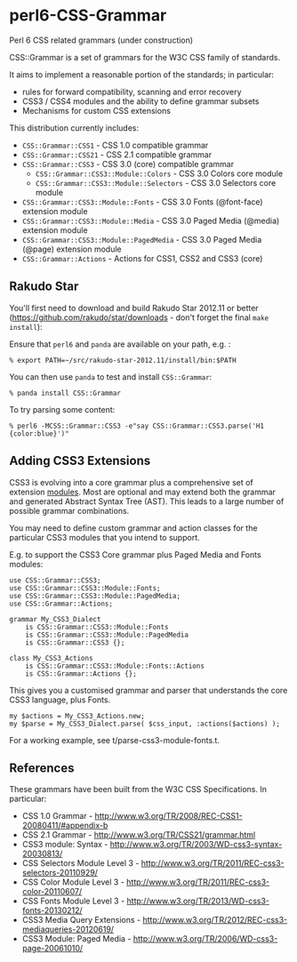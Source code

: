 perl6-CSS-Grammar
=================

Perl 6 CSS related grammars (under construction)

CSS::Grammar is a set of grammars for the W3C CSS family of standards.

It aims to implement a reasonable portion of the standards; in particular:

- rules for forward compatibility, scanning and error recovery
- CSS3 / CSS4 modules and the ability to define grammar subsets
- Mechanisms for custom CSS extensions

This distribution currently includes:

- `CSS::Grammar::CSS1`  - CSS 1.0 compatible grammar
- `CSS::Grammar::CSS21` - CSS 2.1 compatible grammar
- `CSS::Grammar::CSS3`  - CSS 3.0 (core) compatible grammar
    - `CSS::Grammar::CSS3::Module::Colors` - CSS 3.0 Colors core module
    - `CSS::Grammar::CSS3::Module::Selectors` - CSS 3.0 Selectors core module
- `CSS::Grammar::CSS3::Module::Fonts` - CSS 3.0 Fonts (@font-face) extension module
- `CSS::Grammar::CSS3::Module::Media` - CSS 3.0 Paged Media (@media) extension module
- `CSS::Grammar::CSS3::Module::PagedMedia` - CSS 3.0 Paged Media (@page) extension module
- `CSS::Grammar::Actions`  - Actions for CSS1, CSS2 and CSS3 (core)

Rakudo Star
-----------
You'll first need to download and build Rakudo Star 2012.11 or better (https://github.com/rakudo/star/downloads - don't forget the final `make install`):

Ensure that `perl6` and `panda` are available on your path, e.g. :

    % export PATH=~/src/rakudo-star-2012.11/install/bin:$PATH

You can then use `panda` to test and install `CSS::Grammar`:


    % panda install CSS::Grammar

To try parsing some content:

    % perl6 -MCSS::Grammar::CSS3 -e"say CSS::Grammar::CSS3.parse('H1 {color:blue}')"

Adding CSS3 Extensions
----------------------
CSS3 is evolving into a core grammar plus a comprehensive set of extension
[modules](http://www.css3.info/modules/). Most are optional and may extend
both the grammar and generated Abstract Syntax Tree (AST). This leads to a
large number of possible grammar combinations.

You may need to define custom grammar and action classes for
the particular CSS3 modules that you intend to support.

E.g. to support the CSS3 Core grammar plus Paged Media and Fonts modules:

    use CSS::Grammar::CSS3;
    use CSS::Grammar::CSS3::Module::Fonts;
    use CSS::Grammar::CSS3::Module::PagedMedia;
    use CSS::Grammar::Actions;

    grammar My_CSS3_Dialect
        is CSS::Grammar::CSS3::Module::Fonts
        is CSS::Grammar::CSS3::Module::PagedMedia
        is CSS::Grammar::CSS3 {};

    class My_CSS3_Actions
        is CSS::Grammar::CSS3::Module::Fonts::Actions
        is CSS::Grammar::Actions {};

This gives you a customised grammar and parser that understands the
core CSS3 language, plus Fonts.

    my $actions = My_CSS3_Actions.new;
    my $parse = My_CSS3_Dialect.parse( $css_input, :actions($actions) );

For a working example, see t/parse-css3-module-fonts.t.

References
----------
These grammars have been built from the W3C CSS Specifications. In particular:

- CSS 1.0 Grammar - http://www.w3.org/TR/2008/REC-CSS1-20080411/#appendix-b
- CSS 2.1 Grammar - http://www.w3.org/TR/CSS21/grammar.html
- CSS3 module: Syntax - http://www.w3.org/TR/2003/WD-css3-syntax-20030813/
- CSS Selectors Module Level 3 - http://www.w3.org/TR/2011/REC-css3-selectors-20110929/
- CSS Color Module Level 3 - http://www.w3.org/TR/2011/REC-css3-color-20110607/
- CSS Fonts Module Level 3 - http://www.w3.org/TR/2013/WD-css3-fonts-20130212/
- CSS3 Media Query Extensions - http://www.w3.org/TR/2012/REC-css3-mediaqueries-20120619/
- CSS3 Module: Paged Media - http://www.w3.org/TR/2006/WD-css3-page-20061010/
